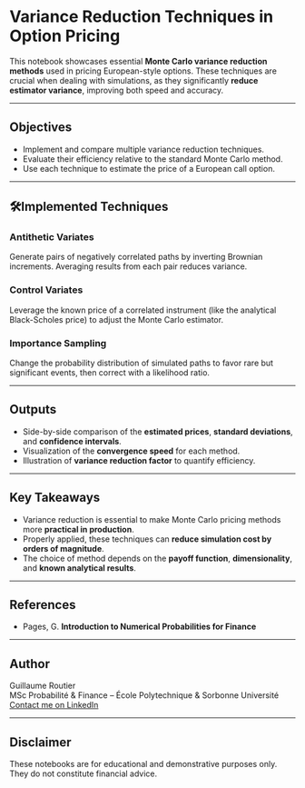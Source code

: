 # Variance Reduction Techniques in Option Pricing

This notebook showcases essential **Monte Carlo variance reduction methods** used in pricing European-style options. These techniques are crucial when dealing with simulations, as they significantly **reduce estimator variance**, improving both speed and accuracy.

---

## Objectives

- Implement and compare multiple variance reduction techniques.
- Evaluate their efficiency relative to the standard Monte Carlo method.
- Use each technique to estimate the price of a European call option.

---

## 🛠Implemented Techniques

### Antithetic Variates
Generate pairs of negatively correlated paths by inverting Brownian increments. Averaging results from each pair reduces variance.

### Control Variates
Leverage the known price of a correlated instrument (like the analytical Black-Scholes price) to adjust the Monte Carlo estimator.

### Importance Sampling
Change the probability distribution of simulated paths to favor rare but significant events, then correct with a likelihood ratio.

---

## Outputs

- Side-by-side comparison of the **estimated prices**, **standard deviations**, and **confidence intervals**.
- Visualization of the **convergence speed** for each method.
- Illustration of **variance reduction factor** to quantify efficiency.

---

## Key Takeaways

- Variance reduction is essential to make Monte Carlo pricing methods more **practical in production**.
- Properly applied, these techniques can **reduce simulation cost by orders of magnitude**.
- The choice of method depends on the **payoff function**, **dimensionality**, and **known analytical results**.

---

## References

- Pages, G. **Introduction to Numerical Probabilities for Finance**

---

## Author

Guillaume Routier  
MSc Probabilité & Finance – École Polytechnique & Sorbonne Université  
[Contact me on LinkedIn](https://www.linkedin.com/in/guillaume-routier/)

---

## Disclaimer

These notebooks are for educational and demonstrative purposes only. They do not constitute financial advice.
